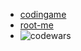 * [codingame](https://www.codingame.com/profile/27ad79c3e999ecdac09fde4d26c1a91a3226471)
* [root-me](https://www.root-me.org/PrVrSs?lang=en)
* ![codewars](https://www.codewars.com/users/PrVrSs/badges/small)